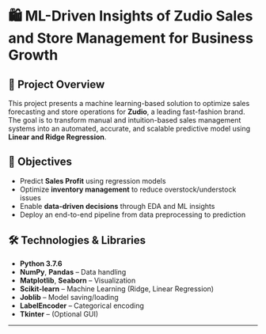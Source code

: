 # 🛍️ ML-Driven Insights of Zudio Sales and Store Management for Business Growth

## 📌 Project Overview

This project presents a machine learning-based solution to optimize sales forecasting and store operations for **Zudio**, a leading fast-fashion brand. The goal is to transform manual and intuition-based sales management systems into an automated, accurate, and scalable predictive model using **Linear and Ridge Regression**.

## 🚀 Objectives

- Predict **Sales Profit** using regression models
- Optimize **inventory management** to reduce overstock/understock issues
- Enable **data-driven decisions** through EDA and ML insights
- Deploy an end-to-end pipeline from data preprocessing to prediction

## 🛠️ Technologies & Libraries

- **Python 3.7.6**
- **NumPy**, **Pandas** – Data handling
- **Matplotlib**, **Seaborn** – Visualization
- **Scikit-learn** – Machine Learning (Ridge, Linear Regression)
- **Joblib** – Model saving/loading
- **LabelEncoder** – Categorical encoding
- **Tkinter** – (Optional GUI)

---



